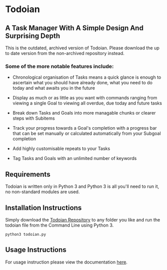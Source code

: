# Todoian

## A Task Manager With A Simple Design And Surprising Depth

This is the outdated, archived version of Todoian. Please download the up to date version from the non-archived repository instead.

### Some of the more notable features include:

- Chronological organisation of Tasks means a quick glance is enough to ascertain what you should have already done, what you need to do today and what awaits you in the future

- Display as much or as little as you want with commands ranging from viewing a single Goal to viewing all overdue, due today and future tasks

-  Break down Tasks and Goals into more managable chunks or clearer steps with Subitems

-  Track your progress towards a Goal's completion with a progress      bar that can be set manually or calculated automatically from your Subgoal completion

-  Add highly customisable repeats to your Tasks

-  Tag Tasks and Goals with an unlimited number of keywords

## Requirements

Todoian is written only in Python 3 and Python 3 is all you'll need to run it, no non-standard modules are used.

## Installation Instructions
Simply download the [Todoian Repository](https://github.com/IFinners/Todoian) to any folder you like and run the todoian file from the Command Line using Python 3.
```
python3 todoian.py
```


## Usage Instructions

For usage instruction please view the documentation [here](https://todoian.readthedocs.io/en/latest/).
